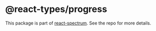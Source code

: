 # @react-types/progress

This package is part of [react-spectrum](https://gitlab.com/watheia/spectrum). See the repo for more details.
